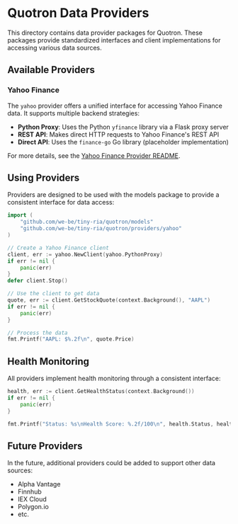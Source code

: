 # Quotron Data Providers

This directory contains data provider packages for Quotron. These packages provide standardized interfaces and client implementations for accessing various data sources.

## Available Providers

### Yahoo Finance

The `yahoo` provider offers a unified interface for accessing Yahoo Finance data. It supports multiple backend strategies:

- **Python Proxy**: Uses the Python `yfinance` library via a Flask proxy server
- **REST API**: Makes direct HTTP requests to Yahoo Finance's REST API
- **Direct API**: Uses the `finance-go` Go library (placeholder implementation)

For more details, see the [Yahoo Finance Provider README](yahoo/README.md).

## Using Providers

Providers are designed to be used with the models package to provide a consistent interface for data access:

```go
import (
    "github.com/we-be/tiny-ria/quotron/models"
    "github.com/we-be/tiny-ria/quotron/providers/yahoo"
)

// Create a Yahoo Finance client
client, err := yahoo.NewClient(yahoo.PythonProxy)
if err != nil {
    panic(err)
}
defer client.Stop()

// Use the client to get data
quote, err := client.GetStockQuote(context.Background(), "AAPL")
if err != nil {
    panic(err)
}

// Process the data
fmt.Printf("AAPL: $%.2f\n", quote.Price)
```

## Health Monitoring

All providers implement health monitoring through a consistent interface:

```go
health, err := client.GetHealthStatus(context.Background())
if err != nil {
    panic(err)
}

fmt.Printf("Status: %s\nHealth Score: %.2f/100\n", health.Status, health.HealthScore)
```

## Future Providers

In the future, additional providers could be added to support other data sources:

- Alpha Vantage
- Finnhub
- IEX Cloud
- Polygon.io
- etc.